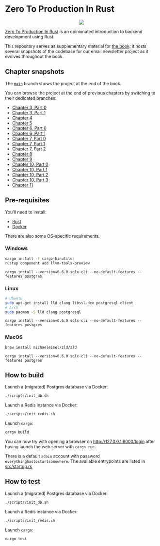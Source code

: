 # Zero To Production In Rust

<div align="center"><a href="https://zero2prod.com" target="_blank"><img src="https://www.zero2prod.com/assets/img/zero2prod_banner.webp" /></a></div>

[Zero To Production In Rust](https://zero2prod.com) is an opinionated introduction to backend development using Rust.

This repository serves as supplementary material for [the book](https://zero2prod.com/): it hosts several snapshots of the codebase for our email newsletter project as it evolves throughout the book.

## Chapter snapshots

The [`main`](https://github.com/LukeMathWalker/zero-to-production) branch shows the project at the end of the book.

You can browse the project at the end of previous chapters by switching to their dedicated branches:

- [Chapter 3, Part 0](https://github.com/LukeMathWalker/zero-to-production/tree/root-chapter-03-part0)
- [Chapter 3, Part 1](https://github.com/LukeMathWalker/zero-to-production/tree/root-chapter-03-part1)
- [Chapter 4](https://github.com/LukeMathWalker/zero-to-production/tree/root-chapter-04)
- [Chapter 5](https://github.com/LukeMathWalker/zero-to-production/tree/root-chapter-05)
- [Chapter 6, Part 0](https://github.com/LukeMathWalker/zero-to-production/tree/root-chapter-06-part0)
- [Chapter 6, Part 1](https://github.com/LukeMathWalker/zero-to-production/tree/root-chapter-06-part1)
- [Chapter 7, Part 0](https://github.com/LukeMathWalker/zero-to-production/tree/root-chapter-07-part0)
- [Chapter 7, Part 1](https://github.com/LukeMathWalker/zero-to-production/tree/root-chapter-07-part1)
- [Chapter 7, Part 2](https://github.com/LukeMathWalker/zero-to-production/tree/root-chapter-07-part2)
- [Chapter 8](https://github.com/LukeMathWalker/zero-to-production/tree/root-chapter-08)
- [Chapter 9](https://github.com/LukeMathWalker/zero-to-production/tree/root-chapter-09)
- [Chapter 10, Part 0](https://github.com/LukeMathWalker/zero-to-production/tree/root-chapter-10-part0)
- [Chapter 10, Part 1](https://github.com/LukeMathWalker/zero-to-production/tree/root-chapter-10-part1)
- [Chapter 10, Part 2](https://github.com/LukeMathWalker/zero-to-production/tree/root-chapter-10-part2)
- [Chapter 10, Part 3](https://github.com/LukeMathWalker/zero-to-production/tree/root-chapter-10-part3)
- [Chapter 11](https://github.com/LukeMathWalker/zero-to-production/tree/root-chapter-11)

## Pre-requisites

You'll need to install:

- [Rust](https://www.rust-lang.org/tools/install)
- [Docker](https://docs.docker.com/get-docker/)

There are also some OS-specific requirements.

### Windows
  
```bash
cargo install -f cargo-binutils
rustup component add llvm-tools-preview
```

```
cargo install --version=0.6.0 sqlx-cli --no-default-features --features postgres
```

### Linux

```bash
# Ubuntu 
sudo apt-get install lld clang libssl-dev postgresql-client
# Arch 
sudo pacman -S lld clang postgresql
```

```
cargo install --version=0.6.0 sqlx-cli --no-default-features --features postgres
```

### MacOS

```bash
brew install michaeleisel/zld/zld
```

```
cargo install --version=0.6.0 sqlx-cli --no-default-features --features postgres
```

## How to build

Launch a (migrated) Postgres database via Docker:

```bash
./scripts/init_db.sh
```

Launch a Redis instance via Docker:

```bash
./scripts/init_redis.sh
```

Launch `cargo`:

```bash
cargo build
```

You can now try with opening a browser on http://127.0.0.1:8000/login after
having launch the web server with `cargo run`.

There is a default `admin` account with password
`everythinghastostartsomewhere`. The available entrypoints are listed in
[src/startup.rs](https://github.com/LukeMathWalker/zero-to-production/blob/6bd30650cb8670a146819a342ccefd3d73ed5085/src/startup.rs#L92)

## How to test

Launch a (migrated) Postgres database via Docker:

```bash
./scripts/init_db.sh
```

Launch a Redis instance via Docker:

```bash
./scripts/init_redis.sh
```

Launch `cargo`:

```bash
cargo test 
```
